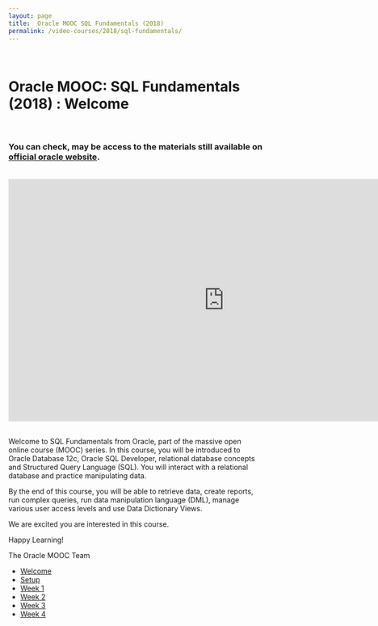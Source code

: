 ```yaml
---
layout: page
title:  Oracle MOOC SQL Fundamentals (2018)
permalink: /video-courses/2018/sql-fundamentals/
---
```


<br/>

# Oracle MOOC: SQL Fundamentals (2018) : Welcome


<br/>

### You can check, may be access to the materials still available on <a href="https://apexapps.oracle.com/pls/apex/f?p=44785:147:101628603859504::NO:::" rel="nofollow">official oracle website</a>.


<br/>

<div align="center">
    <iframe width="853" height="480" src="https://www.youtube.com/embed/XylphNs086k" frameborder="0" allow="autoplay; encrypted-media" allowfullscreen></iframe>
</div>

<br/>

Welcome to SQL Fundamentals from Oracle, part of the massive open online course (MOOC) series.  In this course, you will be introduced to Oracle Database 12c, Oracle SQL Developer, relational database concepts and Structured Query Language (SQL).  You will interact with a relational database and practice manipulating data. 

By the end of this course, you will be able to retrieve data, create reports, run complex queries, run data manipulation language (DML), manage various user access levels and use Data Dictionary Views.

We are excited you are interested in this course.

Happy Learning!

 
The Oracle MOOC Team


<ul>
    <li><a href="/video-courses/2018/sql-fundamentals/welcome/">Welcome</a></li>
    <li><a href="/video-courses/2018/sql-fundamentals/setup/">Setup</a></li>
    <li><a href="/video-courses/2018/sql-fundamentals/week-1/">Week 1</a></li>
    <li><a href="/video-courses/2018/sql-fundamentals/week-2/">Week 2</a></li>
    <li><a href="/video-courses/2018/sql-fundamentals/week-3/">Week 3</a></li>
    <li><a href="/video-courses/2018/sql-fundamentals/week-4/">Week 4</a></li>
</ul>
